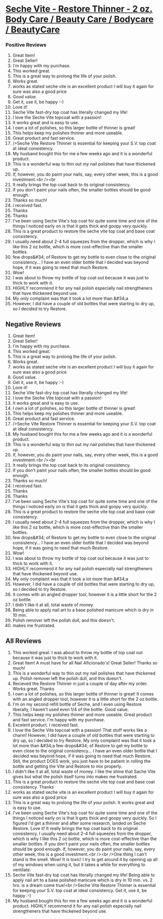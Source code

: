 # [Seche Vite - Restore Thinner - 2 oz. Body Care / Beauty Care / Bodycare / BeautyCare](https://products.checkmycream.com/products/Seche-Vite-Restore-Thinner-2-oz.-Body-Care-Beauty-Care-Bodycare-BeautyCare.html)

### Positive Reviews

<ol>
      <li>Great Item!</li>
      <li>Great Seller!</li>
      <li>I&#x27;m happy with my purchase.</li>
      <li>This worked great.</li>
      <li>This is a great way to prolong the life of your polish.</li>
      <li>Works great.</li>
      <li>works as stated seche vite is an excellent product I will buy it again for sure was also a good price</li>
      <li>Good value.</li>
      <li>Get it, use it, be happy :-)</li>
      <li>Love it!</li>
      <li>Seche Vite fast-dry top coat has literally changed my life!  </li>
      <li>I love the Seche Vite topcoat with a passion!</li>
      <li>It works great and is easy to use.</li>
      <li>I own a lot of polishes, so this larger bottle of thinner is great!</li>
      <li>This helps keep my polishes thinner and more useable.</li>
      <li>Great product and fast service.</li>
      <li>/&gt;Seche Vite Restore Thinner is essential for keeping your S.V. top coat at ideal consistency.  </li>
      <li>My husband bought this for me a few weeks ago and it is a wonderful product.</li>
      <li>This is a wonderful way to thin out my nail polishes that have thickened up.</li>
      <li>If, however, you do paint your nails, say, every other week, this is a good investment.&lt;br /&gt;&lt;br</li>
      <li>It really brings the top coat back to its original consistency.</li>
      <li>If you don&#x27;t paint your nails often, the smaller bottles should be good enough.</li>
      <li>Thanks so much!</li>
      <li>I received fast.</li>
      <li>Thanks</li>
      <li>Thanks</li>
      <li>I&#x27;ve been using Seche Vite&#x27;s top coat for quite some time and one of the things I noticed early on is that it gets thick and goopy very quickly.</li>
      <li>This is a great product to restore the seche vite top coat and base coat  consistency.</li>
      <li>I usually need about 2-4 full squeezes from the dropper, which is why I like this 2 oz bottle, which is more cost-effective than the smaller bottles.</li>
      <li>few drops&amp;#34; of Restore to get my bottle to even close to the original consistency... I have an even older bottle that I decided was beyond hope, if it was going to need that much Restore.</li>
      <li>Wow!</li>
      <li>I was about to throw my bottle of top coat out because it was just to thick to work with it.</li>
      <li>HIGHLY recommend it for any nail polish especially nail strengtheners that have thickened beyond use.</li>
      <li>My only complaint was that it took a lot more than &amp;#34;a</li>
      <li>However, I did have a couple of old bottles that were starting to dry up, so I decided to try Restore.</li>
</ol>


<h2>Negative Reviews</h2>
<ol>
<li> Great Item!</li>
<li> Great Seller!</li>
<li> I&#x27;m happy with my purchase.</li>
<li> This worked great.</li>
<li> This is a great way to prolong the life of your polish.</li>
<li> Works great.</li>
<li> works as stated seche vite is an excellent product I will buy it again for sure was also a good price</li>
<li> Good value.</li>
<li> Get it, use it, be happy :-)</li>
<li> Love it!</li>
<li> Seche Vite fast-dry top coat has literally changed my life!  </li>
<li> I love the Seche Vite topcoat with a passion!</li>
<li> It works great and is easy to use.</li>
<li> I own a lot of polishes, so this larger bottle of thinner is great!</li>
<li> This helps keep my polishes thinner and more useable.</li>
<li> Great product and fast service.</li>
<li> /&gt;Seche Vite Restore Thinner is essential for keeping your S.V. top coat at ideal consistency.  </li>
<li> My husband bought this for me a few weeks ago and it is a wonderful product.</li>
<li> This is a wonderful way to thin out my nail polishes that have thickened up.</li>
<li> If, however, you do paint your nails, say, every other week, this is a good investment.&lt;br /&gt;&lt;br</li>
<li> It really brings the top coat back to its original consistency.</li>
<li> If you don&#x27;t paint your nails often, the smaller bottles should be good enough.</li>
<li> Thanks so much!</li>
<li> I received fast.</li>
<li> Thanks</li>
<li> Thanks</li>
<li> I&#x27;ve been using Seche Vite&#x27;s top coat for quite some time and one of the things I noticed early on is that it gets thick and goopy very quickly.</li>
<li> This is a great product to restore the seche vite top coat and base coat  consistency.</li>
<li> I usually need about 2-4 full squeezes from the dropper, which is why I like this 2 oz bottle, which is more cost-effective than the smaller bottles.</li>
<li> few drops&amp;#34; of Restore to get my bottle to even close to the original consistency... I have an even older bottle that I decided was beyond hope, if it was going to need that much Restore.</li>
<li> Wow!</li>
<li> I was about to throw my bottle of top coat out because it was just to thick to work with it.</li>
<li> HIGHLY recommend it for any nail polish especially nail strengtheners that have thickened beyond use.</li>
<li> My only complaint was that it took a lot more than &amp;#34;a</li>
<li> However, I did have a couple of old bottles that were starting to dry up, so I decided to try Restore.</li>
<li> It comes with an angled dropper tool, however it is a little short for the 2 oz bottle.</li>
<li> I didn&#x27;t like it at all, total waste of money.</li>
<li> Being able to apply nail art to a base polished manicure which is dry in 10 min.</li>
<li> Polish remover left the polish dull, and this doesn&#x27;t.</li>
<li> makes me frustrated.</li>
</ol>

<h2>All Reviews</h2>

<ol>
    <li> This worked great. I was about to throw my bottle of top coat out because it was just to thick to work with it.</li>
    <li> Great Item! A must have for all Nail Aficionado&#x27;s! Great Seller! Thanks so much!</li>
    <li> This is a wonderful way to thin out my nail polishes that have thickened up. Polish remover left the polish dull, and this doesn&#x27;t.</li>
    <li> Recieved the Restore Thinner in just a couple of day after my order. Works great. Thanks</li>
    <li> I own a lot of polishes, so this larger bottle of thinner is great! It comes with an angled dropper tool, however it is a little short for the 2 oz bottle.</li>
    <li> I&#x27;m on my second refill bottle of Seche, and I even using Restore liberally, I haven&#x27;t used even 1/4 of the bottle. Good value.</li>
    <li> This helps keep my polishes thinner and more useable. Great product and fast service. I&#x27;m happy with my purchase.</li>
    <li> Excelent product.  I received fast.</li>
    <li> I love the Seche Vite topcoat with a passion! That stuff works like a charm! However, I did have a couple of old bottles that were starting to dry up, so I decided to try Restore. My only complaint was that it took a lot more than &amp;#34;a few drops&amp;#34; of Restore to get my bottle to even close to the original consistency... I have an even older bottle that I decided was beyond hope, if it was going to need that much Restore. Still, the product DOES work, you just have to be patient in rolling the bottle and getting the Vite and Restore to mix properly.</li>
    <li> I didn&#x27;t like it at all, total waste of money. I like the shine that Sache Vite gives but what the polish itself turns into makes me frustrated.</li>
    <li> This is a great product to restore the seche vite top coat and base coat  consistency. Thanks</li>
    <li> works as stated seche vite is an excellent product I will buy it again for sure was also a good price</li>
    <li> This is a great way to prolong the life of your polish. It works great and is easy to use.</li>
    <li> I&#x27;ve been using Seche Vite&#x27;s top coat for quite some time and one of the things I noticed early on is that it gets thick and goopy very quickly. So I figured I&#x27;d get a thinner and after some research, landed on Seche Restore. Love it! It really brings the top coat back to its original consistency. I usually need about 2-4 full squeezes from the dropper, which is why I like this 2 oz bottle, which is more cost-effective than the smaller bottles. If you don&#x27;t paint your nails often, the smaller bottles should be good enough. If, however, you do paint your nails, say, every other week, this is a good investment.&lt;br /&gt;&lt;br /&gt;One thing I can&#x27;t stand is the smell. Wow! It is toxic! I try to get around it by opening up all of my windows when using it, but it takes a while for everything to ventilate.</li>
    <li> Seche Vite fast-dry top coat has literally changed my life!  Being able to apply nail art to a base polished manicure which is dry in 10 min. vs. 2 hrs. is a dream come true!&lt;br /&gt;Seche Vite Restore Thinner is essential for keeping your S.V. top coat at ideal consistency.  Get it, use it, be happy :-)</li>
    <li> My husband bought this for me a few weeks ago and it is a wonderful product. HIGHLY recommend it for any nail polish especially nail strengtheners that have thickened beyond use.</li>
</ol>





